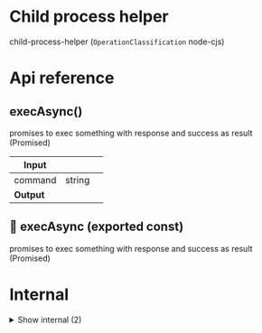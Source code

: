 # Child process helper

child-process-helper (`OperationClassification` node-cjs)



# Api reference

## execAsync()

promises to exec something with response and success as result (Promised)


| Input      |    |    |
| ---------- | -- | -- |
| command | string |  |,| execOptions | `ExecOptions` |  |
| **Output** |    |    |



## 📄 execAsync (exported const)

promises to exec something with response and success as result (Promised)

# Internal

<details><summary>Show internal (2)</summary>
    
  # spawnAsync()

i don't know if this is ever useful...


| Input      |    |    |
| ---------- | -- | -- |
| command | string |  |,| options | `SpawnOptionsWithoutStdio` |  |
| **Output** |    |    |



## 📄 spawnAsync (exported const)

i don't know if this is ever useful...
  </details>

